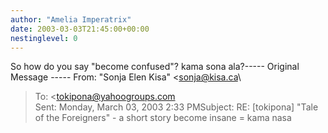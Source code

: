 ```yaml
---
author: "Amelia Imperatrix"
date: 2003-03-03T21:45:00+00:00
nestinglevel: 0
---
```

So how do you say "become confused"? kama sona ala?-----
 Original Message -----
From: "Sonja Elen Kisa" <[sonja@kisa.ca](mailto://sonja@kisa.ca)\
>To: <[tokipona@yahoogroups.com](mailto://tokipona@yahoogroups.com)\
>Sent: Monday, March 03, 2003 2:33 PMSubject: RE: \[tokipona\] "Tale of the Foreigners" - a short story
> become insane = kama nasa
>>